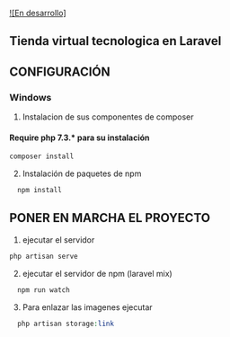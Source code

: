 [![En desarrollo]]()
## Tienda virtual tecnologica en Laravel

## CONFIGURACIÓN
### Windows
1. Instalacion de sus componentes de composer

#### Require php 7.3.* para su instalación

```php
composer install
```

2. Instalación de paquetes de npm

```php
  npm install
```

## PONER EN MARCHA EL PROYECTO

1. ejecutar el servidor 

```php
php artisan serve
```

2. ejecutar el servidor de npm (laravel mix)

```php
  npm run watch
```

3. Para enlazar las imagenes ejecutar

```php
  php artisan storage:link
```
